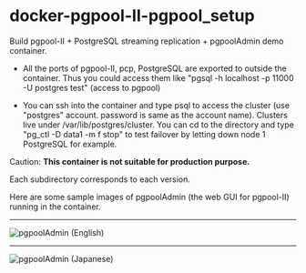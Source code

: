 docker-pgpool-II-pgpool_setup
=============================

Build pgpool-II + PostgreSQL streaming replication + pgpoolAdmin demo
container.

* All the ports of pgpool-II, pcp, PostgreSQL are exported to outside the container. Thus you could access them like "pgsql -h localhost -p 11000 -U postgres test" (access to pgpool)

* You can ssh into the container and type psql to access the cluster (use "postgres" account. password is same as the account name). Clusters live under /var/lib/postgres/cluster. You can cd to the directory and type "pg_ctl -D data1 -m f stop" to test failover by letting down node 1 PostgreSQL for example.

Caution: __This container is not suitable for production purpose.__

Each subdirectory corresponds to each version.

Here are some sample images of pgpoolAdmin (the web GUI for pgpool-II) running in the container.
***
![pgpoolAdmin (English)](https://raw.githubusercontent.com/wiki/tatsuo-ishii/wiki/images/docker-pgpool-II-pgpool_setup/pgpoolAdmin-en.png)
***
![pgpoolAdmin (Japanese)](https://raw.githubusercontent.com/wiki/tatsuo-ishii/wiki/images/docker-pgpool-II-pgpool_setup/pgpoolAdmin-ja.png)
